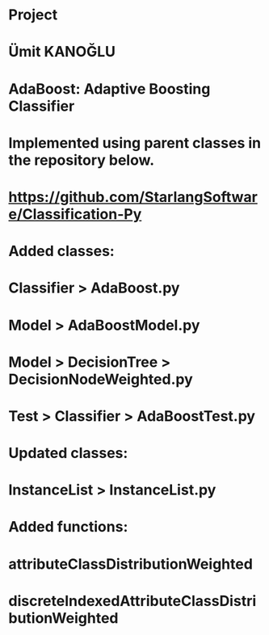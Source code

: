 # Project
# Ümit KANOĞLU

# AdaBoost: Adaptive Boosting Classifier
# Implemented using parent classes in the repository below.
# https://github.com/StarlangSoftware/Classification-Py

# Added classes:
# Classifier > AdaBoost.py
# Model > AdaBoostModel.py
# Model > DecisionTree > DecisionNodeWeighted.py
# Test > Classifier > AdaBoostTest.py

# Updated classes:
# InstanceList > InstanceList.py
# Added functions:
# attributeClassDistributionWeighted
# discreteIndexedAttributeClassDistributionWeighted
